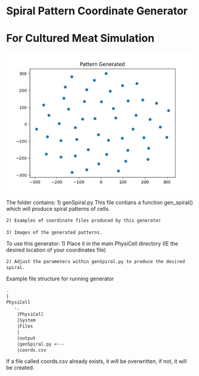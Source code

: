 # Spiral Pattern Coordinate Generator 
# For Cultured Meat Simulation 
![Tools](doubleSpiral.png "")


The folder contains:
    1) genSpiral.py This file contians a function gen_spiral() which will produce spiral patterns of cells. 
    
    2) Examples of coordinate files produced by this generator

    3) Images of the generated patterns. 

To use this generator:
    1) Place it in the main PhysiCell directory (IE the desired location of your coordinates file)

    2) Adjust the parameters within genSpiral.py to produce the desired spiral. 

Example file structure for running generator 

    .
    |
    PhysiCell
       -.
        |PhysiCell
        |System 
        |Files
        |
        |output       
        |genSpiral.py <--- 
        |coords.csv   

If a file called coords.csv already exists, it will be overwritten, if not, it will be created. 

